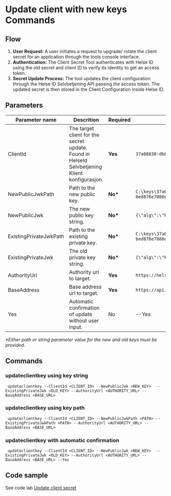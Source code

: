 # Update client with new keys Commands

## Flow

1. **User Request:** A user initiates a request to upgrade/ rotate the client secret for an application through the tools console interface.
2. **Authentication:** The Client Secret Tool authenticates with Helse ID using the old secret and client ID to verify its identity to get an access token.
3. **Secret Update Process:** The tool updates the client configuration through the Helse ID Selvbetjening API passing the access token. The updated secret is then stored in the Client Configuration inside Helse ID.


## Parameters

|Parameter name | Descrition																					| Required | Sample						|
|---------------|-----------------------------------------------------------------------------------------------|----------|-------------------------------|
|ClientId		|The target client for the secret update. <br> Found in HelseId Selvbetjening Klient konfigurasjon. | <b>Yes</b> | `37a08838-db82-4de0-bfe1-bed876e7086e` |
|NewPublicJwkPath|Path to the new public key.                                                                   | <b>No*</b> | `C:\keys\37a08838-db82-4de0-bfe1-bed876e7086e_public.json`|
|NewPublicJwk	|The new public key string.                                                                             | <b>No*</b> | `{\"alg\":\"PS512\",\"d\":\"xxx .....}`|
|ExistingPrivateJwkPath	|Path to the existing private key.                                                      | <b>No*</b> |`C:\keys\37a08838-db82-4de0-bfe1-bed876e7086e_private.json`|
|ExistingPrivateJwk	|The old private key string.                                                                        | <b>No*</b> |`{\"alg\":\"PS512\",\"d\":\"xxx .....}`|
|AuthorityUrl |Authority url to target.                                                                         |<b>Yes</b>|`https://helseid-sts.test.nhn.no`|
|BaseAddress |Base address url to target.                                                                         |<b>Yes</b>|`https://api.selvbetjening.test.nhn.no`|
|Yes|Automatic confirmation of update without user input.                                                                        | No |--Yes|

<i>*Either path or string parameter value for the new and old keys must be provided.</i>

## Commands

### updateclientkey using key string
```
 updateclientkey --ClientId <CLIENT_ID> --NewPublicJwk <NEW_KEY>  --ExistingPrivateJwk <OLD_KEY> --AuthorityUrl <AUTHORITY_URL> --BaseAddress <BASE_URL>
```
### updateclientkey using key path
```
 updateclientkey --ClientId <CLIENT_ID> --NewPublicJwkPath <PATH> --ExistingPrivateJwkPath <PATH> --AuthorityUrl <AUTHORITY_URL> --BaseAddress <BASE_URL>
```
### updateclientkey with automatic confirmation
```
 updateclientkey --ClientId <CLIENT_ID> --NewPublicJwk <NEW_KEY>  --ExistingPrivateJwk <OLD_KEY> --AuthorityUrl <AUTHORITY_URL> --BaseAddress <BASE_URL> --Yes 
```

## Code sample

See code lab [Update client secret](../code-lab/updateclientsecret.ipynb) 